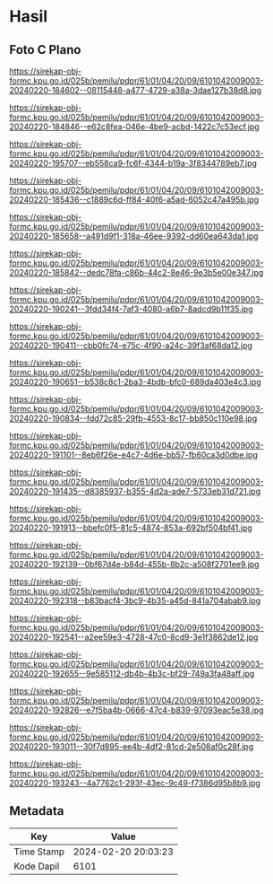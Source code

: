 # Hasil

## Foto C Plano

https://sirekap-obj-formc.kpu.go.id/025b/pemilu/pdpr/61/01/04/20/09/6101042009003-20240220-184602--08115448-a477-4729-a38a-3dae127b38d8.jpg

https://sirekap-obj-formc.kpu.go.id/025b/pemilu/pdpr/61/01/04/20/09/6101042009003-20240220-184846--e62c8fea-046e-4be9-acbd-1422c7c53ecf.jpg

https://sirekap-obj-formc.kpu.go.id/025b/pemilu/pdpr/61/01/04/20/09/6101042009003-20240220-195707--eb558ca9-fc6f-4344-b19a-3f8344789eb7.jpg

https://sirekap-obj-formc.kpu.go.id/025b/pemilu/pdpr/61/01/04/20/09/6101042009003-20240220-185436--c1889c6d-ff84-40f6-a5ad-6052c47a495b.jpg

https://sirekap-obj-formc.kpu.go.id/025b/pemilu/pdpr/61/01/04/20/09/6101042009003-20240220-185658--a491d9f1-318a-46ee-9392-dd60ea643da1.jpg

https://sirekap-obj-formc.kpu.go.id/025b/pemilu/pdpr/61/01/04/20/09/6101042009003-20240220-185842--dedc78fa-c86b-44c2-8e46-9e3b5e00e347.jpg

https://sirekap-obj-formc.kpu.go.id/025b/pemilu/pdpr/61/01/04/20/09/6101042009003-20240220-190241--3fdd34f4-7af3-4080-a6b7-8adcd9b11f35.jpg

https://sirekap-obj-formc.kpu.go.id/025b/pemilu/pdpr/61/01/04/20/09/6101042009003-20240220-190411--cbb0fc74-e75c-4f90-a24c-39f3af68da12.jpg

https://sirekap-obj-formc.kpu.go.id/025b/pemilu/pdpr/61/01/04/20/09/6101042009003-20240220-190651--b538c8c1-2ba3-4bdb-bfc0-689da403e4c3.jpg

https://sirekap-obj-formc.kpu.go.id/025b/pemilu/pdpr/61/01/04/20/09/6101042009003-20240220-190834--fdd72c85-29fb-4553-8c17-bb850c110e98.jpg

https://sirekap-obj-formc.kpu.go.id/025b/pemilu/pdpr/61/01/04/20/09/6101042009003-20240220-191101--8eb6f26e-e4c7-4d6e-bb57-fb60ca3d0dbe.jpg

https://sirekap-obj-formc.kpu.go.id/025b/pemilu/pdpr/61/01/04/20/09/6101042009003-20240220-191435--d8385937-b355-4d2a-ade7-5733eb31d721.jpg

https://sirekap-obj-formc.kpu.go.id/025b/pemilu/pdpr/61/01/04/20/09/6101042009003-20240220-191913--bbefc0f5-81c5-4874-853a-692bf504bf41.jpg

https://sirekap-obj-formc.kpu.go.id/025b/pemilu/pdpr/61/01/04/20/09/6101042009003-20240220-192139--0bf67d4e-b84d-455b-8b2c-a508f2701ee9.jpg

https://sirekap-obj-formc.kpu.go.id/025b/pemilu/pdpr/61/01/04/20/09/6101042009003-20240220-192318--b83bacf4-3bc9-4b35-a45d-841a704abab9.jpg

https://sirekap-obj-formc.kpu.go.id/025b/pemilu/pdpr/61/01/04/20/09/6101042009003-20240220-192541--a2ee59e3-4728-47c0-8cd9-3e1f3862de12.jpg

https://sirekap-obj-formc.kpu.go.id/025b/pemilu/pdpr/61/01/04/20/09/6101042009003-20240220-192655--9e585112-db4b-4b3c-bf29-749a3fa48aff.jpg

https://sirekap-obj-formc.kpu.go.id/025b/pemilu/pdpr/61/01/04/20/09/6101042009003-20240220-192826--e7f5ba4b-0666-47c4-b839-97093eac5e38.jpg

https://sirekap-obj-formc.kpu.go.id/025b/pemilu/pdpr/61/01/04/20/09/6101042009003-20240220-193011--30f7d895-ee4b-4df2-81cd-2e508af0c28f.jpg

https://sirekap-obj-formc.kpu.go.id/025b/pemilu/pdpr/61/01/04/20/09/6101042009003-20240220-193243--4a7762c1-293f-43ec-9c49-f7386d95b8b9.jpg


## Metadata

| Key        | Value               |
| ---------- | ------------------- |
| Time Stamp | 2024-02-20 20:03:23 |
| Kode Dapil | 6101                |



